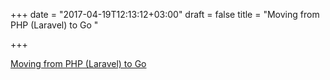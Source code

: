 +++
date = "2017-04-19T12:13:12+03:00"
draft = false
title = "Moving from PHP (Laravel) to Go "

+++

<p><a href="https://dannyvankooten.com/laravel-to-golang">Moving from PHP (Laravel) to Go </a></p>